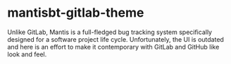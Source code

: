 # mantisbt-gitlab-theme
Unlike GitLab, Mantis is a full-fledged bug tracking system specifically designed for a software project life cycle. Unfortunately, the UI is outdated and here is an effort to make it contemporary with GitLab and GitHub like look and feel.
